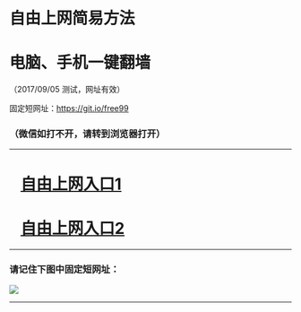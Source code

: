 ﻿# 自由上网简易方法

# 电脑、手机一键翻墙

（2017/09/05 测试，网址有效）

固定短网址：https://git.io/free99

### （微信如打不开，请转到浏览器打开）


***





# &nbsp;&nbsp; <a href="http://ft65843139.fwq-tz1001.xyz/fwqtz01.html?t=09050011460 " target="_blank">自由上网入口1</a>
# &nbsp;&nbsp; <a href="http://ft92615682.fwq-tz1002.xyz/fwqtz02.html?t=090500117925 " target="_blank">自由上网入口2</a>
***

### 请记住下图中固定短网址：

<img src="https://s3-us-west-2.amazonaws.com/fwq-1001/yjfq-20170905okok.png" /> 


***

